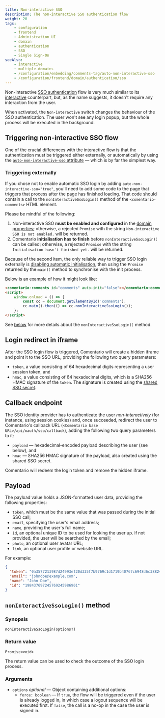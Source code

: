 ```yaml
---
title: Non-interactive SSO
description: The non-interactive SSO authentication flow
weight: 20
tags:
    - configuration
    - frontend
    - Administration UI
    - domain
    - authentication
    - SSO
    - Single Sign-On
seeAlso:
    - interactive
    - multiple-domains
    - /configuration/embedding/comments-tag/auto-non-interactive-sso
    - /configuration/frontend/domain/authentication/sso
---
```


Non-interactive [SSO authentication](/configuration/frontend/domain/authentication/sso) flow is very much similar to its [interactive](interactive) counterpart, but, as the name suggests, it doesn't require any interaction from the user.

<!--more-->

When activated, the `Non-interactive` switch changes the behaviour of the SSO authentication. The user won't see any login popup, but the whole process will be executed in the background.

## Triggering non-interactive SSO flow

One of the crucial differences with the interactive flow is that the authentication must be triggered either externally, or automatically by using the [`auto-non-interactive-sso` attribute](/configuration/embedding/comments-tag/auto-non-interactive-sso) — which is by far the simplest way. 

### Triggering externally

If you chose not to enable automatic SSO login by adding `auto-non-interactive-sso="true"`, you'll need to add some code to the page that triggers that process after the page has finished loading. That code should contain a call to the `nonInteractiveSsoLogin()` method of the `<comentario-comments>` HTML element.

Please be mindful of the following:

1. Non-interactive SSO **must be enabled and configured** in the [domain properties](/configuration/frontend/domain/authentication); otherwise, a rejected `Promise` with the string `Non-interactive SSO is not enabled.` will be returned.
2. Comentario **initialisation has to finish** before `nonInteractiveSsoLogin()` can be called; otherwise, a rejected `Promise` with the string `Initialisation hasn't finished yet.` will be returned.

Because of the second item, the only reliable way to trigger SSO login externally is [disabling automatic initialisation](/configuration/embedding/comments-tag/auto-init), then using the `Promise` returned by the `main()` method to synchronise with the init process.

Below is an example of how it might look like:

```html
<comentario-comments id="comments" auto-init="false"></comentario-comments>
<script>
    window.onload = () => {
        const cc = document.getElementById('comments');
        cc.main().then(() => cc.nonInteractiveSsoLogin());
    };
</script>
```

See [below](#noninteractivessologin-method) for more details about the `nonInteractiveSsoLogin()` method.

## Login redirect in iframe

After the SSO login flow is triggered, Comentario will create a hidden iframe and point it to the SSO URL, providing the following two query parameters:

* `token`, a value consisting of 64 hexadecimal digits representing a user session token, and
* `hmac`, a value consisting of 64 hexadecimal digits, which is a SHA256 HMAC signature of the `token`. The signature is created using the [shared SSO secret](/configuration/frontend/domain/authentication/sso#sso-secret).

## Callback endpoint

The SSO identity provider has to authenticate the user *non-interactively* (for instance, using session cookies) and, once succeeded, redirect the user to Comentario's callback URL (`<Comentario base URL>/api/oauth/sso/callback`), adding the following two query parameters to it:

* `payload` — hexadecimal-encoded payload describing the user (see below), and
* `hmac` — SHA256 HMAC signature of the payload, also created using the shared SSO secret.

Comentario will redeem the login token and remove the hidden iframe.

## Payload

The payload value holds a JSON-formatted user data, providing the following properties:

* `token`, which must be the same value that was passed during the initial SSO call;
* `email`, specifying the user's email address;
* `name`, providing the user's full name;
* `id`, an optional unique ID to be used for looking the user up. If not provided, the user will be searched by the email;
* `photo`, an optional user avatar URL;
* `link`, an optional user profile or website URL.

For example:

```json
{
  "token": "0a3577213987d24993ef20d335f7b9769c1d1719b40767c6948d6c3882403a96",
  "email": "johndoe@example.com",
  "name": "John Doe",
  "id": "198437697245769245986901"
}
```

## `nonInteractiveSsoLogin()` method

### Synopsis

`nonInteractiveSsoLogin(options?)`

### Return value

`Promise<void>`

The return value can be used to check the outcome of the SSO login process.

### Arguments

* `options` *optional* — Object containing additional options:
    * `force: boolean` — If `true`, the flow will be triggered even if the user is already logged in, in which case a logout sequence will be executed first. If `false`, the call is a no-op in the case the user is signed in.
